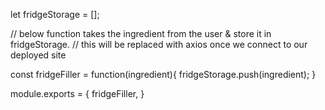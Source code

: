 
let fridgeStorage = [];

// below function takes the ingredient from the user & store it in fridgeStorage.
// this will be replaced with axios once we connect to our deployed site


const fridgeFiller = function(ingredient){
    fridgeStorage.push(ingredient);
}


module.exports = {
    fridgeFiller,
}